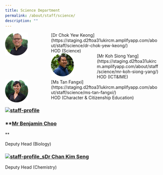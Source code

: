 ```yaml
---
title: Science Department
permalink: /about/staff/science/
description: ""
---
```

<div>  
<div style="float: left">  
<img src="/images/Sci-Chok-Yew-Keong_s.jpg" 
    style="width:50%">
</div>  
<div></div>  
</div>	
[Dr Chok Yew Keong](https://staging.d2ftoa31ukircm.amplifyapp.com/about/staff/science/dr-chok-yew-keong/)
<br>
HOD (Science)

<div>  
<div style="float: left">  
<img src="/images/Sci-Koh-Siong-Yang_s.jpg" 
    style="width:50%">
</div>  
<div></div>  
</div>	
[Mr Koh Siong Yang](https://staging.d2ftoa31ukircm.amplifyapp.com/about/staff/science/mr-koh-siong-yang/)
<Br>
HOD (ICT&IME)

<div>  
<div style="float: left">  
<img src="/images/Sci-Tan-Fangxi_s.jpg" 
    style="width:50%">
</div>  
<div></div>  
</div>	
[Ms Tan Fangxi](https://staging.d2ftoa31ukircm.amplifyapp.com/about/staff/science/ms-tan-fangxi/)
<br>
HOD (Character & Citizenship Education)



### [![staff-profile](https://eunoiajc.moe.edu.sg/wp-content/uploads/2020/07/Sci-Benjamin-Choo_s.jpg)](https://eunoiajc.moe.edu.sg/about/staff/science/mr-benjamin-choo/)

### **[Mr Benjamin Choo](https://eunoiajc.moe.edu.sg/about/staff/science/mr-benjamin-choo/)  
**

Deputy Head (Biology)

### [![staff-profile_s](https://eunoiajc.moe.edu.sg/wp-content/uploads/2021/01/Sci-Chan-Kim-Seng_s.jpg)Dr Chan Kim Seng](https://eunoiajc.moe.edu.sg/about/staff/science/dr-chan-kim-seng/)

Deputy Head (Chemistry)